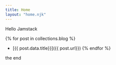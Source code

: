 ```yaml
---
title: Home
layout: "home.njk"
---
```


Hello Jamstack

{% for post in collections.blog %}
- [{{ post.data.title}}]({{ post.url}})
{% endfor %}


the end